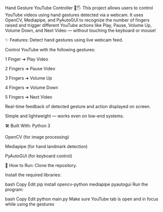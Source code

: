 Hand Gesture YouTube Controller 🎥🖐️
This project allows users to control YouTube videos using hand gestures detected via a webcam.
It uses OpenCV, Mediapipe, and PyAutoGUI to recognize the number of fingers raised and trigger different YouTube actions like Play, Pause, Volume Up, Volume Down, and Next Video — without touching the keyboard or mouse!

✨ Features:
Detect hand gestures using live webcam feed.

Control YouTube with the following gestures:

1 Finger ➔ Play Video

2 Fingers ➔ Pause Video

3 Fingers ➔ Volume Up

4 Fingers ➔ Volume Down

5 Fingers ➔ Next Video

Real-time feedback of detected gesture and action displayed on screen.

Simple and lightweight — works even on low-end systems.

🛠️ Built With:
Python 3

OpenCV (for image processing)

Mediapipe (for hand landmark detection)

PyAutoGUI (for keyboard control)

🚀 How to Run:
Clone the repository.

Install the required libraries:

bash
Copy
Edit
pip install opencv-python mediapipe pyautogui
Run the program:

bash
Copy
Edit
python main.py
Make sure YouTube tab is open and in focus while using the gestures
